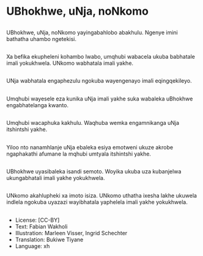 # UBhokhwe, uNja, noNkomo

##
UBhokhwe, uNja, noNkomo yayingabahlobo abakhulu. Ngenye imini bathatha uhambo ngetekisi.

##
Xa befika ekupheleni kohambo lwabo, umqhubi wabacela ukuba babhatale imali yokukhwela. UNkomo wabhatala imali yakhe.

##
UNja wabhatala engaphezulu ngokuba wayengenayo imali eqingqekileyo.

##
Umqhubi wayesele eza kunika uNja imali yakhe suka wabaleka uBhokhwe engabhatelanga kwanto.

##
Umqhubi wacaphuka kakhulu. Waqhuba wemka engamnikanga uNja itshintshi yakhe.

##
Yiloo nto nanamhlanje uNja ebaleka esiya emotweni ukuze akrobe ngaphakathi afumane la mqhubi umtyala itshintshi yakhe.

##
UBhokhwe uyasibaleka isandi semoto. Woyika ukuba uza kubanjelwa ukungabhatali imali yakhe yokukhwela.

##
UNkomo akahlupheki xa imoto isiza. UNkomo uthatha ixesha lakhe ukuwela indlela ngokuba uyazazi wayibhatala yaphelela imali yakhe yokukhwela.

##
* License: [CC-BY]
* Text: Fabian Wakholi
* Illustration: Marleen Visser, Ingrid Schechter
* Translation: Bukiwe Tiyane
* Language: xh
